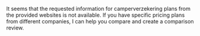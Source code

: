 It seems that the requested information for camperverzekering plans from the provided websites is not available. If you have specific pricing plans from different companies, I can help you compare and create a comparison review.